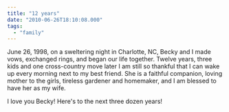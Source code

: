```yaml
---
title: "12 years"
date: "2010-06-26T18:10:08.000"
tags: 
  - "family"
---
```


June 26, 1998, on a sweltering night in Charlotte, NC, Becky and I made vows, exchanged rings, and began our life together. Twelve years, three kids and one cross-country move later I am still so thankful that I can wake up every morning next to my best friend. She is a faithful companion, loving mother to the girls, tireless gardener and homemaker, and I am blessed to have her as my wife.

I love you Becky! Here's to the next three dozen years!
